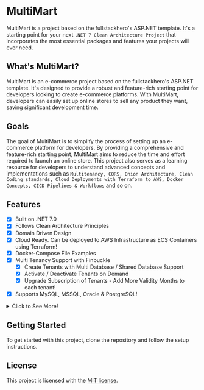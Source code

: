 # MultiMart

MultiMart is a project based on the fullstackhero's ASP.NET template. It's a starting point for your next `.NET 7 Clean Architecture Project` that incorporates the most essential packages and features your projects will ever need.

## What's MultiMart?

MultiMart is an e-commerce project based on the fullstackhero's ASP.NET template. It's designed to provide a robust and feature-rich starting point for developers looking to create e-commerce platforms. With MultiMart, developers can easily set up online stores to sell any product they want, saving significant development time.

## Goals

The goal of MultiMart is to simplify the process of setting up an e-commerce platform for developers. By providing a comprehensive and feature-rich starting point, MultiMart aims to reduce the time and effort required to launch an online store. This project also serves as a learning resource for developers to understand advanced concepts and implementations such as `Multitenancy, CQRS, Onion Architecture, Clean Coding standards, Cloud Deployments with Terraform to AWS, Docker Concepts, CICD Pipelines & Workflows` and so on.

## Features

- [x] Built on .NET 7.0
- [x] Follows Clean Architecture Principles
- [x] Domain Driven Design
- [x] Cloud Ready. Can be deployed to AWS Infrastructure as ECS Containers using Terraform!
- [x] Docker-Compose File Examples
- [x] Multi Tenancy Support with Finbuckle
    - [x] Create Tenants with Multi Database / Shared Database Support
    - [x] Activate / Deactivate Tenants on Demand
    - [x] Upgrade Subscription of Tenants - Add More Validity Months to each tenant!
- [x] Supports MySQL, MSSQL, Oracle & PostgreSQL!

<details>
  <summary>Click to See More!</summary>

- [x] Uses Entity Framework Core as DB Abstraction
- [x] Flexible Repository Pattern
- [x] Dapper Integration for Optimal Performance
- [x] Serilog Integration with various Sinks - File, SEQ, Kibana
- [x] OpenAPI - Supports Client Service Generation
- [x] Swagger UI
- [x] Health Checks
- [x] OAuth2 Authentication with Google, Facebook
- [x] Payment Gateway Integration - Stripe, PayPal
- [x] Email Service Integration - SMTP, SendGrid
- [x] Mapster Integration for Quicker Mapping
- [x] API Versioning
- [x] Response Caching - Distributed Caching + REDIS
- [x] Fluent Validations
- [x] Audit Logging
- [x] Advanced User & Role Based Permission Management
- [x] Code Analysis & StyleCop Integration with Rulesets
- [x] JSON Based Localization with Caching
- [x] Hangfire Support - Secured Dashboard
- [x] File Storage Service - Local, Cloudinary
- [x] Test Projects
- [x] JWT & Azure AD Authentication
- [x] MediatR - CQRS
- [x] SignalR Notifications
- [x] & Much More
</details>

## Getting Started

To get started with this project, clone the repository and follow the setup instructions.

## License

This project is licensed with the [MIT license](LICENSE).